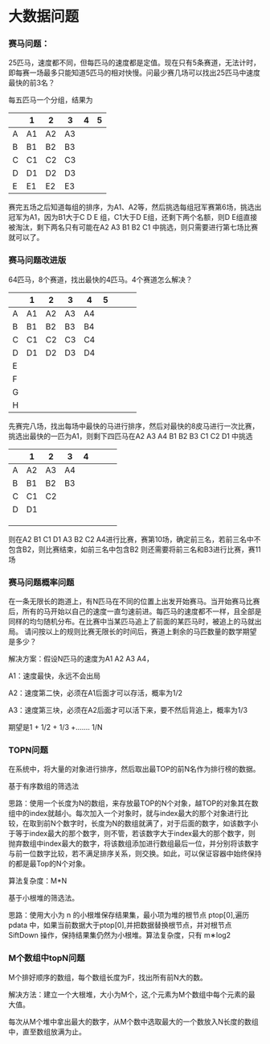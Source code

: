 # 大数据问题

### 赛马问题：

25匹马，速度都不同，但每匹马的速度都是定值。现在只有5条赛道，无法计时，即每赛一场最多只能知道5匹马的相对快慢。问最少赛几场可以找出25匹马中速度最快的前3名？

每五匹马一个分组，结果为

|      | 1    | 2    | 3    | 4    | 5    |
| ---- | ---- | ---- | ---- | ---- | ---- |
| A    | A1   | A2   | A3   |      |      |
| B    | B1   | B2   | B3   |      |      |
| C    | C1   | C2   | C3   |      |      |
| D    | D1   | D2   | D3   |      |      |
| E    | E1   | E2   | E3   |      |      |



赛完五场之后知道每组的排序，为A1、A2等，然后挑选每组冠军赛第6场，挑选出冠军为A1，因为B1大于C D E 组，C1大于D E组，还剩下两个名额，则D E组直接被淘汰，剩下两名只有可能在A2 A3  B1 B2 C1 中挑选，则只需要进行第七场比赛就可以了。



### 赛马问题改进版

64匹马，8个赛道，找出最快的4匹马。4个赛道怎么解决？

|      | 1    | 2    | 3    | 4    | 5    |      |      |      |
| ---- | ---- | ---- | ---- | ---- | ---- | ---- | ---- | ---- |
| A    | A1   | A2   | A3   | A4   |      |      |      |      |
| B    | B1   | B2   | B3   | B4   |      |      |      |      |
| C    | C1   | C2   | C3   | C4   |      |      |      |      |
| D    | D1   | D2   | D3   | D4   |      |      |      |      |
| E    |      |      |      |      |      |      |      |      |
| F    |      |      |      |      |      |      |      |      |
| G    |      |      |      |      |      |      |      |      |
| H    |      |      |      |      |      |      |      |      |

先赛完八场，找出每场中最快的马进行排序，然后对最快的8皮马进行一次比赛，挑选出最快的一匹为A1，则剩下四匹马在A2 A3 A4      B1 B2 B3     C1 C2      D1 中挑选

|      | 1    | 2    | 3    | 4    |      |      |      |
| ---- | ---- | ---- | ---- | ---- | ---- | ---- | ---- |
| A    | A2   | A3   | A4   |      |      |      |      |
| B    | B1   | B2   | B3   |      |      |      |      |
| C    | C1   | C2   |      |      |      |      |      |
| D    | D1   |      |      |      |      |      |      |
|      |      |      |      |      |      |      |      |
|      |      |      |      |      |      |      |      |
|      |      |      |      |      |      |      |      |

则在A2 B1 C1 D1  A3 B2 C2 A4进行比赛，赛第10场，确定前三名，若前三名中不包含B2，则比赛结束，如前三名中包含B2 则还需要将前三名和B3进行比赛，赛11场



### 赛马问题概率问题

在一条无限长的跑道上，有N匹马在不同的位置上出发开始赛马。当开始赛马比赛后，所有的马开始以自己的速度一直匀速前进。每匹马的速度都不一样，且全部是同样的均匀随机分布。在比赛中当某匹马追上了前面的某匹马时，被追上的马就出局。 请问按以上的规则比赛无限长的时间后，赛道上剩余的马匹数量的数学期望是多少？

解决方案：假设N匹马的速度为A1 A2 A3 A4，

A1：速度最快，永远不会出局

A2：速度第二快，必须在A1后面才可以存活，概率为1/2

A3：速度第三块，必须在A2后面才可以活下来，要不然后背追上，概率为1/3

期望是1 + 1/2 + 1/3 +....... 1/N



### TOPN问题

在系统中，将大量的对象进行排序，然后取出最TOP的前N名作为排行榜的数据。



基于有序数组的筛选法

思路：使用一个长度为N的数组，来存放最TOP的N个对象，越TOP的对象其在数组中的index就越小。每次加入一个对象时，就与index最大的那个对象进行比较，在取到前N个数字时，长度为N的数组就满了，对于后面的数字，如该数字小于等于index最大的那个数字，则不管，若该数字大于index最大的那个数字，则抛弃数组中index最大的数字，将该数组添加进行数组最后一位，并分别将该数字与前一位数字比较，若不满足排序关系，则交换。如此，可以保证容器中始终保持的都是最Top的N个对象。

算法复杂度：M*N





基于小根堆的筛选法。

思路：使用大小为 n 的小根堆保存结果集，最小项为堆的根节点 ptop[0],遍历 pdata 中，如果当前数据大于ptop[0],并把数据替换根节点，并对根节点 SiftDown 操作，保持结果集仍然为小根堆。算法复杂度，只有 m∗log2



### M个数组中topN问题



M个排好顺序的数组，每个数组长度为F，找出所有前N大的数。

解决方法：建立一个大根堆，大小为M个，这,个元素为M个数组中每个元素的最大值。

每次从M个堆中拿出最大的数字，从M个数中选取最大的一个数放入N长度的数组中，直至数组放满为止。



